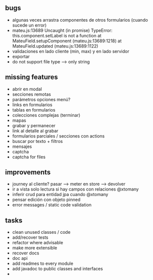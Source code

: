 ## bugs
- algunas veces arrastra componentes de otros formularios (cuando sucede un error)
- mateu.js:13689 Uncaught (in promise) TypeError: this.component.setLabel is not a function
  at MateuField.setupComponent (mateu.js:13689:1218)
  at MateuField.updated (mateu.js:13689:1122)
- validaciones en lado cliente (min, max) y en lado servidor
- exportar
- do not support file type --> only string
## missing features
- abrir en modal
- secciones remotas
- parámetros opciones menú?
- links en formularios
- tablas en formularios
- colecciones complejas (terminar)
- mapas
- grabar y permanecer
- link al detalle al grabar
- formularios parciales / secciones con actions
- buscar por texto + filtros
- mensajes
- captcha
- captcha for files
## improvements
- journey al cliente? pasar --> meter en store --> devolver
- ir a vista solo lectura si hay campos con relaciones @xtomany
- inferir crud para entidad jpa cuando @xtomany
- pensar edición con objeto pinned
- error messages / static code validation
## tasks
- clean unused classes / code
- add/recover tests
- refactor where advisable
- make more extensible
- recover docs
- doc api
- add readmes to every module
- add javadoc to public classes and interfaces
- 
